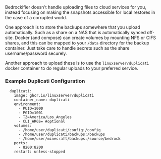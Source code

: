 Bedrockifier doesn't handle uploading files to cloud services for you, instead focusing on making the snapshots accessible for local restores in the case of a corrupted world.

One approach is to store the backups somewhere that you upload automatically. Such as a share on a NAS that is automatically synced off-site. Docker (and compose) can create volumes by mounting NFS or CIFS shares, and this can be mapped to your `/data` directory for the backup container. Just take care to handle secrets such as the share username/password securely.

Another approach to upload these is to use the `linuxserver/duplicati` docker container to do regular uploads to your preferred service.

### Example Duplicati Configuration

```
  duplicati:
    image: ghcr.io/linuxserver/duplicati
    container_name: duplicati
    environment:
      - PUID=1000
      - PGID=1001
      - TZ=America/Los_Angeles
      - CLI_ARGS= #optional
    volumes:
      - /home/user/duplicati/config:/config
      - /home/user/duplicati/backups:/backups
      - /home/user/minecraft/backups:/source/bedrock
    ports:
      - 8200:8200
    restart: unless-stopped
```
